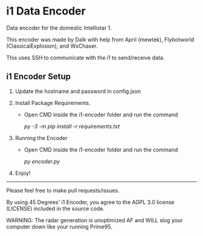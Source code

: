 # i1 Data Encoder
Data encoder for the domestic Intellistar 1.

This encoder was made by Dalk with help from April (mewtek), Flybotworld (ClassicalExplosion), and WxChaser.

This uses SSH to communicate with the i1 to send/receive data.

i1 Encoder Setup
---------------

1. Update the hostname and password in config.json
   
2. Install Package Requirements.
   - Open CMD inside the i1-encoder folder and run the command

     *py -3 -m pip install -r requirements.txt*
     
3. Running the Encoder
   - Open CMD inside the i1-encoder folder and run the command

     *py encoder.py*

4. Enjoy!

---------------


Please feel free to make pull requests/issues.

By using 45 Degrees' i1 Encoder, you agree to the AGPL 3.0 license (LICENSE) included in the source code. 

WARNING: The radar generation is unoptimized AF and WILL slog your computer down like your running Prime95.
